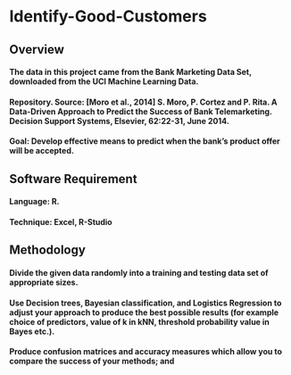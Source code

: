 # Identify-Good-Customers
## Overview
#### The data in this project came from the Bank Marketing Data Set, downloaded from the UCI Machine Learning Data.
#### Repository. Source: [Moro et al., 2014] S. Moro, P. Cortez and P. Rita. A Data-Driven Approach to Predict the Success of Bank Telemarketing. Decision Support Systems, Elsevier, 62:22-31, June 2014.
#### **Goal:** Develop effective means to predict when the bank’s product offer will be accepted. 

## Software Requirement
#### **Language:** R.
#### **Technique:** Excel, R-Studio

## Methodology
#### Divide the given data randomly into a training and testing data set of appropriate sizes.
#### Use Decision trees, Bayesian classification, and Logistics Regression to adjust your approach to produce the best possible results (for example choice of predictors, value of k in kNN, threshold probability value in Bayes etc.).
#### Produce confusion matrices and accuracy measures which allow you to compare the success of your methods; and
